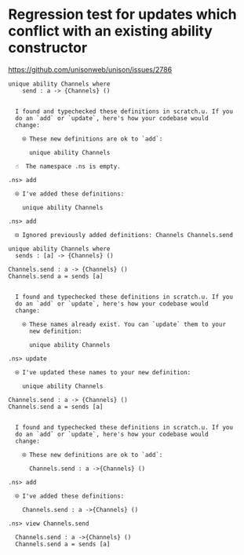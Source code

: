 # Regression test for updates which conflict with an existing ability constructor

https://github.com/unisonweb/unison/issues/2786


```unison
unique ability Channels where
    send : a -> {Channels} ()
```

```ucm

  I found and typechecked these definitions in scratch.u. If you
  do an `add` or `update`, here's how your codebase would
  change:
  
    ⍟ These new definitions are ok to `add`:
    
      unique ability Channels

```
```ucm
  ☝️  The namespace .ns is empty.

.ns> add

  ⍟ I've added these definitions:
  
    unique ability Channels

```
```ucm
.ns> add

  ⊡ Ignored previously added definitions: Channels Channels.send

```
```unison
unique ability Channels where
  sends : [a] -> {Channels} ()

Channels.send : a -> {Channels} ()
Channels.send a = sends [a]
```

```ucm

  I found and typechecked these definitions in scratch.u. If you
  do an `add` or `update`, here's how your codebase would
  change:
  
    ⍟ These names already exist. You can `update` them to your
      new definition:
    
      unique ability Channels

```
```ucm
.ns> update

  ⍟ I've updated these names to your new definition:
  
    unique ability Channels

```
```unison
Channels.send : a -> {Channels} ()
Channels.send a = sends [a]
```

```ucm

  I found and typechecked these definitions in scratch.u. If you
  do an `add` or `update`, here's how your codebase would
  change:
  
    ⍟ These new definitions are ok to `add`:
    
      Channels.send : a ->{Channels} ()

```
```ucm
.ns> add

  ⍟ I've added these definitions:
  
    Channels.send : a ->{Channels} ()

.ns> view Channels.send

  Channels.send : a ->{Channels} ()
  Channels.send a = sends [a]

```
